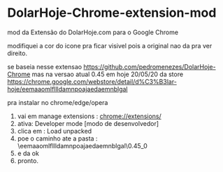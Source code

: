 # DolarHoje-Chrome-extension-mod
mod da Extensão do DolarHoje.com para o Google Chrome

modifiquei a cor do icone pra ficar visivel pois a original nao da pra ver direito.


se baseia nesse extensao https://github.com/pedromenezes/DolarHoje-Chrome mas na versao atual 0.45 em hoje 20/05/20 da store
https://chrome.google.com/webstore/detail/d%C3%B3lar-hoje/eemaaomlfllldamnpoajaedaemnblgal

pra instalar no chrome/edge/opera 
<ol>
<li>vai em manage extensions : <a href="chrome://extensions/">chrome://extensions/</a>
<li> ativa: Developer mode [modo de desenvolvedor]
<li> clica em : Load unpacked 
<li> poe o caminho ate a pasta : \eemaaomlfllldamnpoajaedaemnblgal\0.45_0
<li> e da ok 
<li> pronto.
